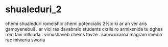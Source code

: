# shualeduri_2
chemi shualeduri romelshic chemi potencialis 2%ic ki ar an ver aris gamoyenebuli . ar vici ras davabralo students cxrils ro armixsnida tu dghes rom tavi mtkioda . vimushaveb chems tavze . samwuxaroa magram imedia rac miweria sworia
